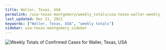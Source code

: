 ```yaml
---
title: Waller, Texas, USA
permalink: /usa-texas-montgomery/weekly_totals/usa-texas-waller-weekly_totals.html
last_updated: Dec 21, 2021
keywords: ["Waller, Texas, USA", "weekly totals"]
sidebar: usa-texas-montgomery_sidebar
---
```


![Weekly Totals of Confirmed Cases for Waller, Texas, USA](/covid_tracker/images/graphs/usa-texas-waller-weekly_totals_graph.png)
